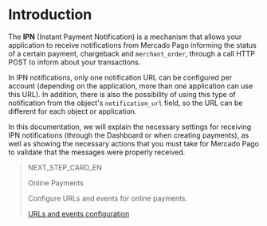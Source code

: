 # Introduction

The **IPN** (Instant Payment Notification) is a mechanism that allows your application to receive notifications from Mercado Pago informing the status of a certain payment, chargeback and `merchant_order`, through a call HTTP POST to inform about your transactions.

In IPN notifications, only one notification URL can be configured per account (depending on the application, more than one application can use this URL). In addition, there is also the possibility of using this type of notification from the object's `notification_url` field, so the URL can be different for each object or application.

In this documentation, we will explain the necessary settings for receiving IPN notifications (through the Dashboard or when creating payments), as well as showing the necessary actions that you must take for Mercado Pago to validate that the messages were properly received.

> NEXT_STEP_CARD_EN
>
> Online Payments
>
> Configure URLs and events for online payments.
>
> [URLs and events configuration](https://www.mercadopago[FAKER][URL][DOMAIN]/developers/en/guides/notifications/ipn/online-url-configuration)